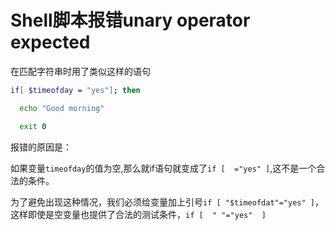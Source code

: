 # Shell脚本报错unary operator expected
在匹配字符串时用了类似这样的语句
```sh
if[ $timeofday = "yes"]; then

  echo "Good morning"

  exit 0
```

报错的原因是：

如果变量`timeofday`的值为空,那么就if语句就变成了`if [  ="yes" ]`,这不是一个合法的条件。

为了避免出现这种情况，我们必须给变量加上引号`if [ "$timeofdat"="yes" ]`，这样即使是空变量也提供了合法的测试条件，`if [  " "="yes"  ]`
